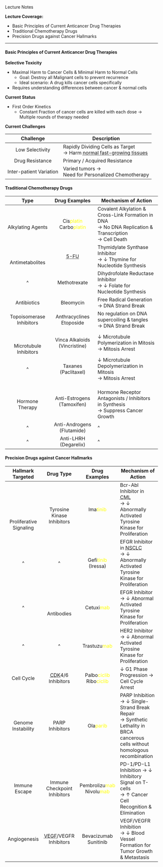 Lecture Notes

**Lecture Coverage:**
- Basic Principles of Current Anticancer Drug Therapies
- Traditional Chemotherapy Drugs
- Precision Drugs against Cancer Hallmarks

---
#### **Basic Principles of Current Anticancer Drug Therapies**
**Selective Toxicity**
- Maximal Harm to Cancer Cells & Minimal Harm to Normal Cells
	- Goal: Destroy all Malignant cells to prevent recurrence
	- Ideal scenario: A drug kills cancer cells specifically
- Requires understanding differences between cancer & normal cells

**Current Status**
- First Order Kinetics
	- Constant Fraction of cancer cells are killed with each dose → Multiple rounds of therapy needed

**Current Challenges**

|        Challenge        | Description                                                                                                                         |
| :---------------------: | ----------------------------------------------------------------------------------------------------------------------------------- |
|     Low Selectivity     | Rapidly Dividing Cells as Target<br>→ Harm <abbr Title="Bone Marrow, Hair Follicle & Gut Lining">normal fast-growing tissues</abbr> |
|     Drug Resistance     | Primary / Acquired Resistance                                                                                                       |
| Inter-patient Variation | Varied tumors →<br>Need for Personalized Chemotherapy                                                                               |


#### **Traditional Chemotherapy Drugs**

|              Type              |                                Drug Examples                                 | Mechanism of Action                                                                                       |
| :----------------------------: | :--------------------------------------------------------------------------: | --------------------------------------------------------------------------------------------------------- |
|     <br>Alkylating Agents      | Cis<font color=yellow>platin</font><br>Carbo<font color=yellow>platin</font> | Covalent Alkylation & Cross-Link Formation in DNA<br>→ No DNA Replication & Transcription<br>→ Cell Death |
|    <br><br>Antimetabolites     |                   <abbr Title="5-Fluorouracil">5-FU</abbr>                   | Thymidylate Synthase Inhibitor<br>→ ↓ Thymine for Nucleotide Synthesis                                    |
|               ^                |                                 Methotrexate                                 | Dihydrofolate Reductase Inhibitor<br>→ ↓ Folate for Nucleotide Synthesis                                  |
|          Antibiotics           |                                  Bleomycin                                   | Free Radical Generation → DNA Strand Break                                                                |
|    Topoisomerase Inhibitors    |                         Anthracyclines<br>Etoposide                          | No regulation on DNA supercoiling & tangles<br>→ DNA Strand Break                                         |
| <br><br>Microtubule Inhibitors |                        Vinca Alkaloids (Vincristine)                         | ↓ Microtubule Polymerization in Mitosis<br>→ Mitosis Arrest                                               |
|               ^                |                             Taxanes (Paclitaxel)                             | ↓ Microtubule Depolymerization in Mitosis<br>→ Mitosis Arrest                                             |
|      <br>Hormone Therapy       |                          Anti-Estrogens (Tamoxifen)                          | <br>Hormone Receptor Antagonists / Inhibitors in Synthesis<br>→ Suppress Cancer Growth                    |
|               ^                |                          Anti-Androgens (Flutamide)                          | ^                                                                                                         |
|               ^                |                            Anti-LHRH (Degarelix)                             | ^                                                                                                         |


#### **Precision Drugs against Cancer Hallmarks**
|              Hallmark Targeted              |                                   Drug Type                                   |                                 Drug Examples                                  | Mechanism of Action                                                                                                                   |
| :-----------------------------------------: | :---------------------------------------------------------------------------: | :----------------------------------------------------------------------------: | ------------------------------------------------------------------------------------------------------------------------------------- |
| <br><br><br><br><br>Proliferative Signaling |                      <br><br>Tyrosine Kinase Inhibitors                       |                       Ima<font color=yellow>tinib</font>                       | Bcr-Abl Inhibitor in <abbr Title="Chronic Myeloid Leukemia">CML</abbr><br>→ ↓ Abnormally Activated Tyrosine Kinase for Proliferation  |
|                      ^                      |                                       ^                                       |                Gefi<font color=yellow>tinib</font><br>(Iressa)                 | EFGR Inhibitor in <abbr Title="Non-Small Cell Lung Cancer">NSCLC</abbr><br>→ ↓ Abnormally Activated Tyrosine Kinase for Proliferation |
|                      ^                      |                              <br><br>Antibodies                               |                      Cetuxi<font color=yellow>mab</font>                       | EFGR Inhibitor<br>→ ↓ Abnormal Activated Tyrosine Kinase for Proliferation                                                            |
|                      ^                      |                                       ^                                       |                     Trastuzu<font color=yellow>mab</font>                      | HER2 Inhibitor<br>→ ↓ Abnormal Activated Tyrosine Kinase for Proliferation                                                            |
|                 Cell Cycle                  |        <abbr Title="Cyclin-Dependent Cyclase">CDK</abbr>4/6 Inhibitors        | Palbo<font color=yellow>ciclib</font><br>Ribo<font color=yellow>ciclib</font>  | ↓ G1 Phase Progression → Cell Cycle Arrest                                                                                            |
|             Genome Instability              |                                PARP Inhibitors                                |                       Ola<font color=yellow>parib</font>                       | PARP Inhibition → ↓ Single-Strand Break Repair<br>→ Synthetic Lethality in BRCA cancerous cells without homologous recombination      |
|                Immune Escape                |                         Immune Checkpoint Inhibitors                          | Pembrolizu<font color=yellow>mab</font><br>Nivolu<font color=yellow>mab</font> | PD-1/PD-L1 Inhibition → ↓ Inhibitory Signal on T-cells<br>→ ↑ Cancer Cell Recognition & Elimination                                   |
|                Angiogenesis                 | <abbr Title="Vascular Endothelial Growth Factor">VEGF</abbr>/VEGFR Inhibitors |                            Bevacizumab<br>Sunitinib                            | VEGF/VEGFR Inhibition<br>→ ↓ Blood Vessel Formation for Tumor Growth & Metastasis                                                     |

